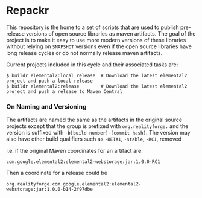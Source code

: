 # Repackr

This repository is the home to a set of scripts that are used to publish pre-release
versions of open source libraries as maven artifacts. The goal of the project is to
make it easy to use more modern versions of these libraries without relying on `SNAPSHOT`
versions even if the open source libraries have long release cycles or do not normally
release maven artifacts.

Current projects included in this cycle and their associated tasks are:

    $ buildr elemental2:local_release  # Download the latest elemental2 project and push a local release
    $ buildr elemental2:release        # Download the latest elemental2 project and push a release to Maven Central

### On Naming and Versioning

The artifacts are named the same as the artifacts in the original source projects except
that the group is prefixed with `org.realityforge.` and the version is suffixed with
`-b[build number]-[commit hash]`. The version may also have other build qualifiers such
as `-BETA1`, `-stable`, `-RC1`, removed

i.e. if the original Maven coordinates for an artifact are:

    com.google.elemental2:elemental2-webstorage:jar:1.0.0-RC1

Then a coordinate for a release could be

    org.realityforge.com.google.elemental2:elemental2-webstorage:jar:1.0.0-b14-2f97dbe
